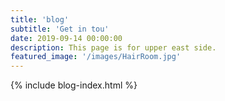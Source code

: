 ```yaml
---
title: 'blog'
subtitle: 'Get in tou'
date: 2019-09-14 00:00:00
description: This page is for upper east side.
featured_image: '/images/HairRoom.jpg'
---
```

{% include blog-index.html %}
